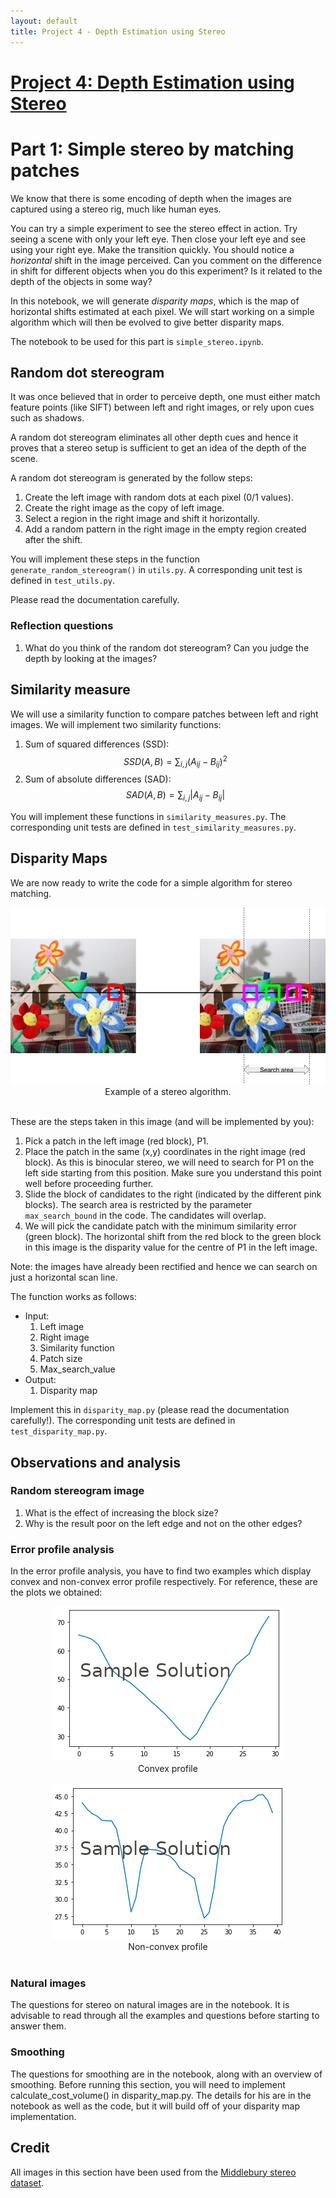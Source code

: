 ```yaml
---
layout: default
title: Project 4 - Depth Estimation using Stereo
---
```


# [Project 4: Depth Estimation using Stereo](proj4.md)
# Part 1: Simple stereo by matching patches
We know that there is some encoding of depth when the images are captured using a stereo rig, much like human eyes.

You can try a simple experiment to see the stereo effect in action. Try seeing a scene with only your left eye. Then close your left eye and see using your right eye. Make the transition quickly. You should notice a _horizontal_ shift in the image perceived. Can you comment on the difference in shift for different objects when you do this experiment? Is it related to the depth of the objects in some way?

In this notebook, we will generate _disparity maps_, which is the map of horizontal shifts estimated at each pixel. We will start working on a simple algorithm which will then be evolved to give better disparity maps.

The notebook to be used for this part is `simple_stereo.ipynb`.


## Random dot stereogram
It was once believed that in order to perceive depth, one must either match feature points (like SIFT) between left and right images, or rely upon cues such as shadows.

A random dot stereogram eliminates all other depth cues and hence it proves that a stereo setup is sufficient to get an idea of the depth of the scene.

A random dot stereogram is generated by the follow steps:
1. Create the left image with random dots at each pixel (0/1 values).
2. Create the right image as the copy of left image.
3. Select a region in the right image and shift it horizontally.
4. Add a random pattern in the right image in the empty region created after the shift.

You will implement these steps in the function `generate_random_stereogram()` in `utils.py`. A corresponding unit test is defined in `test_utils.py`.

Please read the documentation carefully.

### Reflection questions
1. What do you think of the random dot stereogram? Can you judge the depth by looking at the images?

## Similarity measure
We will use a similarity function to compare patches between left and right images. We will implement two similarity functions:
1. Sum of squared differences (SSD): $$ SSD(A, B) = \sum_{i,j}(A_{ij} - B_{ij})^2 $$
2. Sum of absolute differences (SAD): $$ SAD(A, B) = \sum_{i,j}\lvert A_{ij}-B_{ij}\lvert $$

You will implement these functions in `similarity_measures.py`. The corresponding unit tests are defined in `test_similarity_measures.py`.


## Disparity Maps
We are now ready to write the code for a simple algorithm for stereo matching.

<center>
    <img src="images/proj4/disparity_calculation_example.jpg">
    <br>
    Example of a stereo algorithm.
    <br><br>
</center>

These are the steps taken in this image (and will be implemented by you):

1. Pick a patch in the left image (red block), P1.
2. Place the patch in the same (x,y) coordinates in the right image (red block). As this is binocular stereo, we will need to search for P1 on the left side starting from this position. Make sure you understand this point well before proceeding further.
3. Slide the block of candidates to the right (indicated by the different pink blocks). The search area is restricted by the parameter `max_search_bound` in the code. The candidates will overlap.
4. We will pick the candidate patch with the minimum similarity error (green block). The horizontal shift from the red block to the green block in this image is the disparity value for the centre of P1 in the left image.

Note: the images have already been rectified and hence we can search on just a horizontal scan line.

The function works as follows:
* Input:
    1. Left image
    2. Right image
    3. Similarity function
    4. Patch size
    5. Max_search_value
* Output:
    1. Disparity map

Implement this in `disparity_map.py` (please read the documentation carefully!). The corresponding unit tests are defined in `test_disparity_map.py`.

## Observations and analysis

### Random stereogram image
1. What is the effect of increasing the block size?
2. Why is the result poor on the left edge and not on the other edges?


### Error profile analysis
In the error profile analysis, you have to find two examples which display convex and non-convex error profile respectively. For reference, these are the plots we obtained:

<center>
    <img src="images/proj4/convex_sample.png">
    <br>
    Convex profile
    <br><br>
    <img src="images/proj4/non_convex_sample.png">
    <br>
    Non-convex profile
    <br><br>
</center>


### Natural images
The questions for stereo on natural images are in the notebook. It is advisable to read through all the examples and questions before starting to answer them.

### Smoothing
The questions for smoothing are in the notebook, along with an overview of smoothing. Before running this section, you will need to implement calculate_cost_volume() in disparity_map.py. The details for his are in the notebook as well as the code, but it will build off of your disparity map implementation. 

## Credit
All images in this section have been used from the [Middlebury stereo dataset](http://vision.middlebury.edu/stereo/data/).
